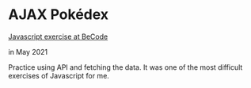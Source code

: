 # AJAX Pokédex

[Javascript exercise at BeCode](https://github.com/becodeorg/ANT-Giertz-4.30/tree/master/1.The-Field/js/ajax-pokedex)


in May 2021

Practice using API and fetching the data.
It was one of the most difficult exercises of Javascript for me. 